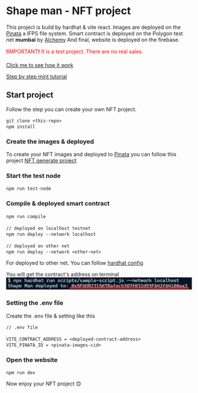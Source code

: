 # Shape man - NFT project

This project is build by hardhat & vite react.
Images are deployed on the [Pinata](https://www.pinata.cloud/) a IFPS file system.
Smart contract is deployed on the Polygon test net **mumbai** by [Alchemy](https://www.alchemy.com/)
And final, website is deployed on the firebase.


<span style="color:red">❗IMPORTANT❗ It is a test project. There are no real sales. </span>


[Click me to see how it work](https://shape-man.okesseko.tk/)

[Step by step mint tutorial](https://personal-website-dcard.okesseko.tk/post/2)

## Start project
Follow the step you can create your own NFT project.

```
git clone <this-repo>
npm install
```

### Create the images & deployed
To create your NFT images and deployed to [Pinata](https://www.pinata.cloud/) you can follow this project  [NFT generate project](https://github.com/okesseko/nft-art-generator)

### Start the test node
```
npm run test-node
```

### Compile & deployed smart contract

```
npm run compile

// deployed on localhost testnet
npm run deploy --network localhost

// deployed on other net
npm run deploy --network <other-net>

```
For deployed to other net. You can follow [hardhat config](https://hardhat.org/config/)

You will get the contract's address on terminal
![deployed contract](./doc/contract-deploy.png)


### Setting the .env file
Create the .env file & setting like this
```
// .env file

VITE_CONTRACT_ADDRESS = <deployed-contract-address>
VITE_PINATA_ID = <pinata-images-cid>
```


### Open the website
```
npm run dev
```

Now enjoy your NFT project 😊
